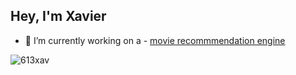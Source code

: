 ## Hey, I'm Xavier

- 🔭 I’m currently working on a - [movie recommmendation engine](https://github.com/613Xav/Letterboxd-movie-recommender)

<p><img align="center" src="https://github-readme-stats.vercel.app/api/top-langs?username=613xav&show_icons=true&locale=en&layout=compact" alt="613xav" /></p>


<!--
**613Xav/613Xav** is a ✨ _special_ ✨ repository because its `README.md` (this file) appears on your GitHub profile.

Here are some ideas to get you started:

- 🔭 I’m currently working on ...
- 🌱 I’m currently learning ...
- 👯 I’m looking to collaborate on ...
- 🤔 I’m looking for help with ...
- 💬 Ask me about ...
- 📫 How to reach me: ...
- 😄 Pronouns: ...
- ⚡ Fun fact: ...
-->
